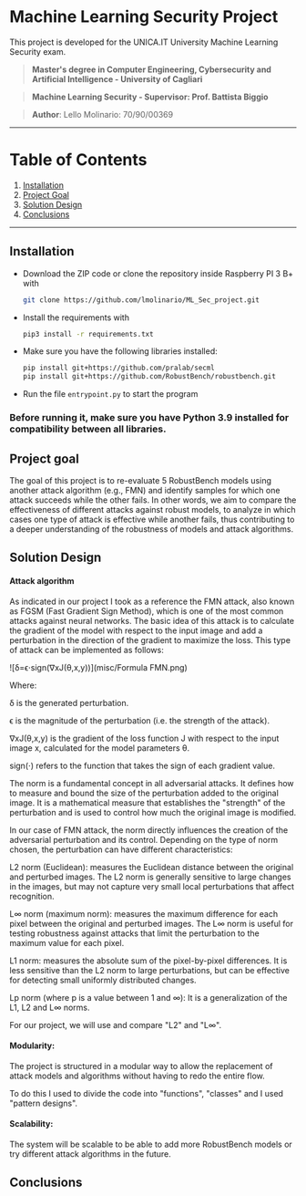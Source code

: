# Machine Learning Security Project
This project is developed for the UNICA.IT University Machine Learning Security exam. 

> **Master's degree in Computer Engineering, Cybersecurity and Artificial Intelligence - University of Cagliari**

> **Machine Learning Security - Supervisor: Prof. Battista Biggio**

> **Author**: Lello Molinario: 70/90/00369


***
# Table of Contents
1. [Installation](#installation)
2. [Project Goal](#project-goal)
4. [Solution Design](#solution-design)
5. [Conclusions](#conclusions)


***
## Installation

- Download the ZIP code or clone the repository inside Raspberry PI 3 B+ with
  ```bash
  git clone https://github.com/lmolinario/ML_Sec_project.git
  ```
- Install the requirements with

  ```bash
  pip3 install -r requirements.txt
  ```
- Make sure you have the following libraries installed:

  ```bash
  pip install git+https://github.com/pralab/secml
  pip install git+https://github.com/RobustBench/robustbench.git
  ```
- Run the file `entrypoint.py` to start the program 

### Before running it, make sure you have Python 3.9 installed for compatibility between all libraries.

## Project goal
The goal of this project is to re-evaluate 5 RobustBench models using another attack algorithm (e.g., FMN) and identify samples for which one attack succeeds while the other fails. In other words, we aim to compare the effectiveness of different attacks against robust models, to analyze in which cases one type of attack is effective while another fails, thus contributing to a deeper understanding of the robustness of models and attack algorithms.

## Solution Design
#### Attack algorithm
As indicated in our project I took as a reference the FMN attack, also known as FGSM (Fast Gradient Sign Method), which is one of the most common attacks against neural networks.
The basic idea of ​​this attack is to calculate the gradient of the model with respect to the input image and add a perturbation in the direction of the gradient to maximize the loss. This type of attack can be implemented as follows:

 ![δ=ϵ⋅sign(∇xJ(θ,x,y))](misc/Formula FMN.png)

Where:

δ is the generated perturbation.

ϵ is the magnitude of the perturbation (i.e. the strength of the attack).

∇xJ(θ,x,y) is the gradient of the loss function J with respect to the input image x, calculated for the model parameters θ.

sign(⋅) refers to the function that takes the sign of each gradient value.

The norm is a fundamental concept in all adversarial attacks.
It defines how to measure and bound the size of the perturbation added to the original image. It is a mathematical measure that establishes the "strength" of the perturbation and is used to control how much the original image is modified.

In our case of FMN attack, the norm directly influences the creation of the adversarial perturbation and its control.
Depending on the type of norm chosen, the perturbation can have different characteristics:

L2 norm (Euclidean): measures the Euclidean distance between the original and perturbed images. The L2 norm is generally sensitive to large changes in the images, but may not capture very small local perturbations that affect recognition.

L∞ norm (maximum norm): measures the maximum difference for each pixel between the original and perturbed images. The L∞ norm is useful for testing robustness against attacks that limit the perturbation to the maximum value for each pixel.

L1 norm: measures the absolute sum of the pixel-by-pixel differences. It is less sensitive than the L2 norm to large perturbations, but can be effective for detecting small uniformly distributed changes.

Lp norm (where p is a value between 1 and ∞): It is a generalization of the L1, L2 and L∞ norms.

For our project, we will use and compare "L2" and "L∞".

#### Modularity: 
The project is structured in a modular way to allow the replacement of attack models and algorithms without having to redo the entire flow.

To do this I used to divide the code into "functions", "classes" and I used "pattern designs".

#### Scalability: 
The system will be scalable to be able to add more RobustBench models or try different attack algorithms in the future.


## Conclusions

